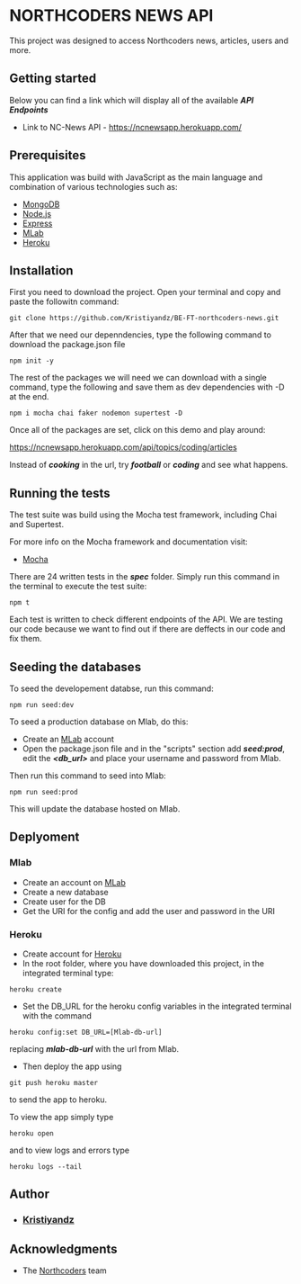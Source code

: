 # NORTHCODERS NEWS API

This project was designed to access Northcoders news, articles, users and more.
## Getting started

Below you can find a link which will display all of the available ***API Endpoints***

* Link to NC-News API - https://ncnewsapp.herokuapp.com/

## Prerequisites
This application was build with JavaScript as the main language and combination of various technologies such as:
 * [MongoDB](https://www.mongodb.com/)
 * [Node.js](https://nodejs.org/en/)
 * [Express](https://expressjs.com/)
 * [MLab](https://mlab.com/)
 * [Heroku](https://heroku.com/)

## Installation

First you need to download the project.
Open your terminal and copy and paste the followitn command:
```
git clone https://github.com/Kristiyandz/BE-FT-northcoders-news.git
```
After that we need our depenndencies,
type the following command to download the package.json file
```
npm init -y
```
The rest of the packages we will need we can download with a single command, type the following and save them as dev dependencies with -D at the end.
```
npm i mocha chai faker nodemon supertest -D
```
Once all of the packages are set, click on this demo and play around:

https://ncnewsapp.herokuapp.com/api/topics/coding/articles

Instead of ***cooking*** in the url, try ***football*** or ***coding*** and see what happens.

## Running the tests
The test suite was build using the Mocha test framework, including Chai and Supertest.

For more info on the Mocha framework and documentation visit:
* [Mocha](https://mochajs.org/)

There are 24 written tests in the ***spec*** folder.
Simply run this command in the terminal to execute the test suite:
```
npm t
```
Each test is written to check different endpoints of the API.
We are testing our code because we want to find out if there are deffects in our code and fix them.

## Seeding the databases

To seed the developement databse, run this command:
```
npm run seed:dev
```
To seed a production database on Mlab, do this:
* Create an [MLab](https://mlab.com/) account
* Open the package.json file and in the "scripts" section add ***seed:prod***, edit the ***<db_url>*** and place your username and password from Mlab.

Then run this command to seed into Mlab:

```
npm run seed:prod
```
This will update the database hosted on Mlab.

## Deplyoment
### Mlab
* Create an account on [MLab](https://mlab.com/)
* Create a new database
* Create user for the DB
* Get the URI for the config and add the user and password in the URI

### Heroku
* Create account for [Heroku](https://heroku.com/)
* In the root folder, where you have downloaded this project, in the integrated terminal type:
```
heroku create
```
* Set the DB_URL for the heroku config variables in the integrated terminal with the command
```
heroku config:set DB_URL=[Mlab-db-url]
```
replacing ***mlab-db-url*** with the url from Mlab.
* Then deploy the app using
```
git push heroku master
```
to send the app to heroku.

To view the app simply type
```
heroku open
```
and to view logs and errors type
```
heroku logs --tail
```
## Author
* ### [Kristiyandz](https://github.com/Kristiyandz)

## Acknowledgments
* The [Northcoders](https://northcoders.com/) team



